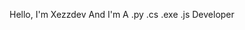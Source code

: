 Hello, I'm Xezzdev And I'm A .py .cs .exe .js Developer
<!---
xezzdev/xezzdev is a ✨ special ✨ repository because its `README.md` (this file) appears on your GitHub profile.
You can click the Preview link to take a look at your changes.
--->
